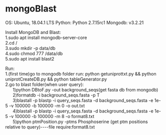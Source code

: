 # mongoBlast
OS: Ubuntu, 18.04.1 LTS
Python: Python 2.7.15rc1
Mongodb: v3.2.21 

Install MongoDB and Blast:  
1.sudo apt install mongodb-server-core  
2.cd /  
3.sudo mkdir -p data/db  
4.sudo chmod 777 /data/db  
5.sudo apt install blast2  

Run:  
1.(first time)go to mongodb folder run: python getuniprottxt.py && python uniprotCreateDB.py && python tableGenerator.py  
2.go to blast folder(when user query):  
&nbsp;&nbsp;&nbsp;&nbsp;&nbsp;&nbsp;1)python DBtoF.py -out background_seqs(get fasta db from mongodb)  
&nbsp;&nbsp;&nbsp;&nbsp;&nbsp;&nbsp;2)formatdb -i background_seqs.fasta -p T  
&nbsp;&nbsp;&nbsp;&nbsp;&nbsp;&nbsp;3)blastall -p blastp -i query_seqs.fasta -d background_seqs.fasta -e 1e-5 -v 100000 -b 100000 -m 0 -o out.txt  
&nbsp;&nbsp;&nbsp;&nbsp;&nbsp;&nbsp;4)blastall -p blastp -i query_seqs.fasta -d background_seqs.fasta -e 1e-5 -v 100000 -b 100000 -m 8 -o format8.txt  
&nbsp;&nbsp;&nbsp;&nbsp;&nbsp;&nbsp;5)python ptmPosition.py -ptms Phosphoserine (get ptm positions relative to query)----file require:format8.txt  




